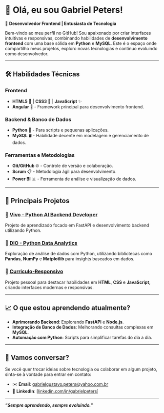 # 👋 Olá, eu sou **Gabriel Peters**!  

🎯 **Desenvolvedor Frontend | Entusiasta de Tecnologia**  

Bem-vindo ao meu perfil no GitHub! Sou apaixonado por criar interfaces intuitivas e responsivas, combinando habilidades de **desenvolvimento frontend** com uma base sólida em **Python** e **MySQL**. Este é o espaço onde compartilho meus projetos, exploro novas tecnologias e continuo evoluindo como desenvolvedor.

---

## 🛠 **Habilidades Técnicas**
### **Frontend**
- **HTML5** 📄 | **CSS3** 🎨 | **JavaScript** ✨  
- **Angular** 🔺 - Framework principal para desenvolvimento frontend.

### **Backend & Banco de Dados**
- **Python** 🐍 - Para scripts e pequenas aplicações.  
- **MySQL** 🛢️ - Habilidade decente em modelagem e gerenciamento de dados.

### **Ferramentas e Metodologias**
- **Git/GitHub** 🌐 - Controle de versão e colaboração.  
- **Scrum** 📋 - Metodologia ágil para desenvolvimento.  
- **Power BI** 📊 - Ferramenta de análise e visualização de dados.

---

## 🌟 **Principais Projetos**
### 🔗 [Vivo - Python AI Backend Developer](https://github.com/Gady359/Vivo---Python-AI-Backend-Developer)
Projeto de aprendizado focado em FastAPI e desenvolvimento backend utilizando Python.  

### 🔗 [DIO - Python Data Analytics](https://github.com/Gady359/DIO--Python-Data-Analytics)  
Exploração de análise de dados com Python, utilizando bibliotecas como **Pandas**, **NumPy** e **Matplotlib** para insights baseados em dados.

### 🔗 [Curriculo-Responsivo](https://github.com/Gady359/Curriculo-Responsivo)
Projeto pessoal para destacar habilidades em **HTML**, **CSS** e **JavaScript**, criando interfaces modernas e responsivas.  

---

## 📈 **O que estou aprendendo atualmente?**
- **Aprimorando Backend**: Explorando **FastAPI** e **Node.js**.  
- **Integração de Banco de Dados**: Melhorando consultas complexas em **MySQL**.  
- **Automação com Python**: Scripts para simplificar tarefas do dia a dia.  

---

## 💬 **Vamos conversar?**
Se você quer trocar ideias sobre tecnologia ou colaborar em algum projeto, sinta-se à vontade para entrar em contato:  
- ✉️ **Email**: [gabrielgustavo.peters@yahoo.com.br](mailto:gabrielgustavo.peters@yahoo.com.br)  
- 🔗 **LinkedIn**: [[linkedin.com/in/gabrielpeters](https://www.linkedin.com/in/gabriel-peters-b8ab79252/)]

---

**_"Sempre aprendendo, sempre evoluindo."_**
